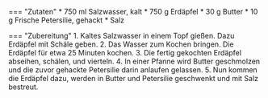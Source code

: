 === "Zutaten"
    * 750 ml Salzwasser, kalt
    * 750 g Erdäpfel
    * 30 g Butter
    * 10 g Frische Petersilie, gehackt
    * Salz

=== "Zubereitung"
    1. Kaltes Salzwasser in einem Topf gießen. Dazu Erdäpfel mit Schäle geben.
    2. Das Wasser zum Kochen bringen. Die Erdäpfel für etwa 25 Minuten kochen.
    3. Die fertig gekochten Erdäpfel abseihen, schälen, und vierteln.
    4. In einer Pfanne wird Butter geschmolzen und die zuvor gehackte Petersilie darin anlaufen gelassen.
    5. Nun kommen die Erdäpfel dazu, werden in Butter und Petersilie geschwenkt und mit Salz bestreut.

[^gutekueche]:
    ["Petersilienkartoffeln."](https://www.gutekueche.at/petersilienkartoffeln-rezept-24703)
    *Gute Kueche.*
    7 Jänner 2016.

